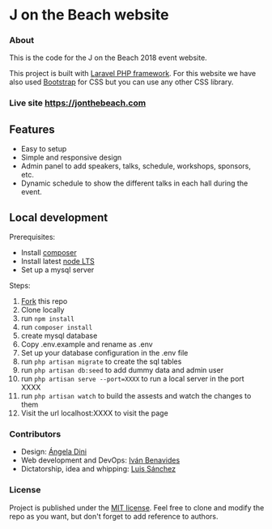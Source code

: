# J on the Beach website

### About
This is the code for the J on the Beach 2018 event website.

This project is built with [Laravel PHP framework](https://github.com/laravel/laravel). For this website we have also used [Bootstrap](https://getbootstrap.com/docs/3.3/) for CSS but you can use any other CSS library.

### Live site https://jonthebeach.com

## Features
- Easy to setup
- Simple and responsive design
- Admin panel to add speakers, talks, schedule, workshops, sponsors, etc.
- Dynamic schedule to show the different talks in each hall during the event.  

## Local development
Prerequisites:
- Install [composer](https://getcomposer.org/)
- Install latest [node LTS](https://nodejs.org/es/download/)
- Set up a mysql server

Steps:
1. [Fork](https://github.com/jonthebeach/jotb18/fork) this repo
2. Clone locally
3. run ``npm install``
4. run ``composer install``
5. create mysql database
6. Copy .env.example and rename as .env
7. Set up your database configuration in the .env file
8. run ``php artisan migrate`` to create the sql tables
9. run ``php artisan db:seed`` to add dummy data and admin user
10. run ``php artisan serve --port=XXXX`` to run a local server in the port XXXX
11. run ``php artisan watch`` to build the assests and watch the changes to them
12. Visit the url localhost:XXXX to visit the page

### Contributors
* Design: [Ángela Dini](https://www.linkedin.com/in/angeladini/)
* Web development and DevOps: [Iván Benavides](https://github.com/ivanbenavidesmatillas)
* Dictatorship, idea and whipping: [Luis Sánchez](https://github.com/lsybarguen)

### License
Project is published under the [MIT license](https://github.com/jonthebeach/jotb18/blob/master/LICENSE). Feel free to clone and modify the repo as you want, but don't forget to add reference to authors. 

